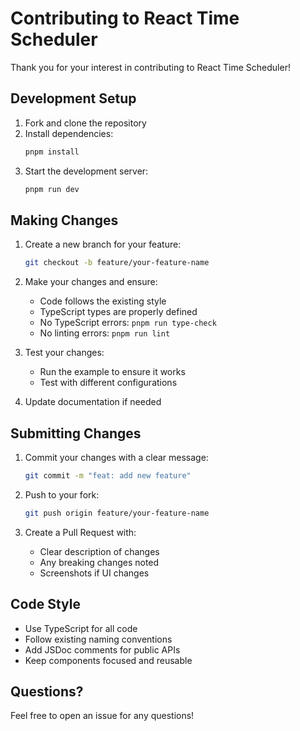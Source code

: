 # Contributing to React Time Scheduler

Thank you for your interest in contributing to React Time Scheduler!

## Development Setup

1. Fork and clone the repository
2. Install dependencies:
   ```bash
   pnpm install
   ```
3. Start the development server:
   ```bash
   pnpm run dev
   ```

## Making Changes

1. Create a new branch for your feature:
   ```bash
   git checkout -b feature/your-feature-name
   ```

2. Make your changes and ensure:
   - Code follows the existing style
   - TypeScript types are properly defined
   - No TypeScript errors: `pnpm run type-check`
   - No linting errors: `pnpm run lint`

3. Test your changes:
   - Run the example to ensure it works
   - Test with different configurations

4. Update documentation if needed

## Submitting Changes

1. Commit your changes with a clear message:
   ```bash
   git commit -m "feat: add new feature"
   ```

2. Push to your fork:
   ```bash
   git push origin feature/your-feature-name
   ```

3. Create a Pull Request with:
   - Clear description of changes
   - Any breaking changes noted
   - Screenshots if UI changes

## Code Style

- Use TypeScript for all code
- Follow existing naming conventions
- Add JSDoc comments for public APIs
- Keep components focused and reusable

## Questions?

Feel free to open an issue for any questions!